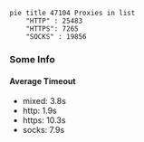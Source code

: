 
```mermaid
pie title 47104 Proxies in list
    "HTTP" : 25483
    "HTTPS": 7265
    "SOCKS" : 19856
```

### Some Info
#### Average Timeout

- mixed: 3.8s
- http: 1.9s
- https: 10.3s
- socks: 7.9s